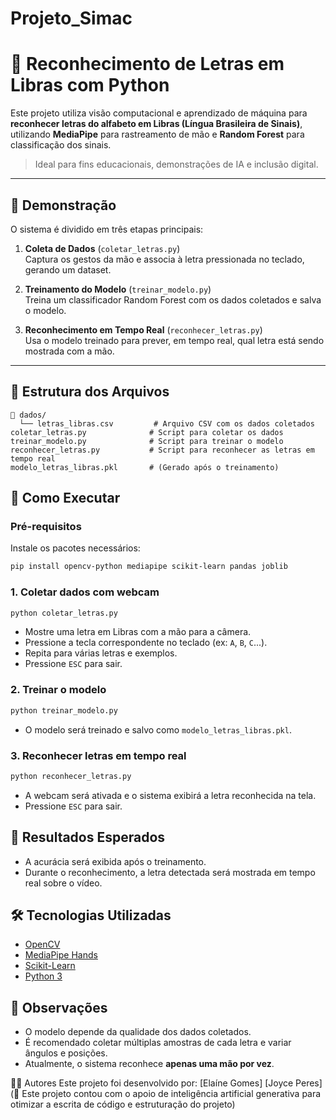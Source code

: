 # Projeto_Simac
# 🤟 Reconhecimento de Letras em Libras com Python

Este projeto utiliza visão computacional e aprendizado de máquina para **reconhecer letras do alfabeto em Libras (Língua Brasileira de Sinais)**, utilizando **MediaPipe** para rastreamento de mão e **Random Forest** para classificação dos sinais.

> Ideal para fins educacionais, demonstrações de IA e inclusão digital.

---

## 📸 Demonstração

O sistema é dividido em três etapas principais:

1. **Coleta de Dados** (`coletar_letras.py`)  
   Captura os gestos da mão e associa à letra pressionada no teclado, gerando um dataset.

2. **Treinamento do Modelo** (`treinar_modelo.py`)  
   Treina um classificador Random Forest com os dados coletados e salva o modelo.

3. **Reconhecimento em Tempo Real** (`reconhecer_letras.py`)  
   Usa o modelo treinado para prever, em tempo real, qual letra está sendo mostrada com a mão.

---

## 📂 Estrutura dos Arquivos

```
📁 dados/
  └── letras_libras.csv         # Arquivo CSV com os dados coletados
coletar_letras.py              # Script para coletar os dados
treinar_modelo.py              # Script para treinar o modelo
reconhecer_letras.py           # Script para reconhecer as letras em tempo real
modelo_letras_libras.pkl       # (Gerado após o treinamento)
```
## 🚀 Como Executar

### Pré-requisitos

Instale os pacotes necessários:

```bash
pip install opencv-python mediapipe scikit-learn pandas joblib
```

### 1. Coletar dados com webcam

```bash
python coletar_letras.py
```

- Mostre uma letra em Libras com a mão para a câmera.
- Pressione a tecla correspondente no teclado (ex: `A`, `B`, `C`...).
- Repita para várias letras e exemplos.
- Pressione `ESC` para sair.

### 2. Treinar o modelo

```bash
python treinar_modelo.py
```

- O modelo será treinado e salvo como `modelo_letras_libras.pkl`.

### 3. Reconhecer letras em tempo real

```bash
python reconhecer_letras.py
```

- A webcam será ativada e o sistema exibirá a letra reconhecida na tela.
- Pressione `ESC` para sair.

## 🎯 Resultados Esperados

- A acurácia será exibida após o treinamento.
- Durante o reconhecimento, a letra detectada será mostrada em tempo real sobre o vídeo.

## 🛠️ Tecnologias Utilizadas

- [OpenCV](https://opencv.org/)
- [MediaPipe Hands](https://google.github.io/mediapipe/)
- [Scikit-Learn](https://scikit-learn.org/)
- [Python 3](https://www.python.org/)

## 📌 Observações

- O modelo depende da qualidade dos dados coletados.
- É recomendado coletar múltiplas amostras de cada letra e variar ângulos e posições.
- Atualmente, o sistema reconhece **apenas uma mão por vez**.

👨‍💻 Autores
Este projeto foi desenvolvido por:
[Elaíne Gomes]
[Joyce Peres]
(🧠 Este projeto contou com o apoio de inteligência artificial generativa para otimizar a escrita de código e estruturação do projeto)

